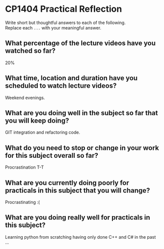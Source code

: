 # CP1404 Practical Reflection

Write short but thoughtful answers to each of the following.  
Replace each `...` with your meaningful answer.

## What percentage of the lecture videos have you watched so far?
20%

## What time, location and duration have you scheduled to watch lecture videos?
Weekend evenings.

## What are you doing well in the subject so far that you will keep doing?
GIT integration and refactoring code.

## What do you need to stop or change in your work for this subject overall so far?
Procrastination T-T

## What are you currently doing poorly for practicals in this subject that you will change?
Procrastinating :(

## What are you doing really well for practicals in this subject?
Learning python from scratching having only done C++ and C# in the past
...
